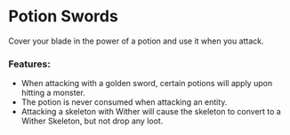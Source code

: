 # Potion Swords<!--$headerTitle--><!--$pmc:delete-->

Cover your blade in the power of a potion and use it when you attack.<!--$pmc:headerSize-->

### Features:
- When attacking with a golden sword, certain potions will apply upon hitting a monster.
- The potion is never consumed when attacking an entity.
- Attacking a skeleton with Wither will cause the skeleton to convert to a Wither Skeleton, but not drop any loot.
